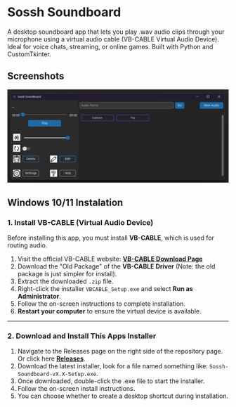 # Sossh Soundboard
A desktop soundboard app that lets you play .wav audio clips through your microphone using a virtual audio cable (VB-CABLE Virtual Audio Device). Ideal for voice chats, streaming, or online games. Built with Python and CustomTkinter.

## Screenshots
![App Screenshot](https://github.com/sossh/Soundboard/blob/main/Screenshots/MainApp.png)

## Windows 10/11 Instalation
### 1. Install VB-CABLE (Virtual Audio Device)

Before installing this app, you must install **VB-CABLE**, which is used for routing audio.

1. Visit the official VB-CABLE website: [**VB-CABLE Download Page**](https://www.vb-audio.com/Cable/)
2. Download the "Old Package" of the **VB-CABLE Driver** (Note: the old package is just simpler for install).
3. Extract the downloaded `.zip` file.
4. Right-click the installer `VBCABLE_Setup.exe` and select **Run as Administrator**.
5. Follow the on-screen instructions to complete installation.
6. **Restart your computer** to ensure the virtual device is available.

---

### 2. Download and Install This Apps Installer

1. Navigate to the Releases page on the right side of the repository page. Or click here [**Releases**](https://github.com/sossh/Soundboard/releases).
2. Download the latest installer, look for a file named something like: `Sossh-Soundboard-vX.X-Setup.exe`.
3. Once downloaded, double-click the .exe file to start the installer.
4. Follow the on-screen install instructions.
5. You can choose whether to create a desktop shortcut during installation.
